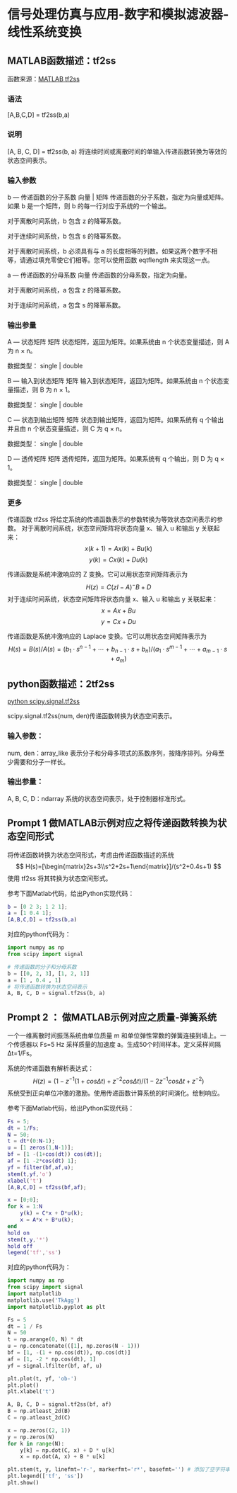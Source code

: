 # 信号处理仿真与应用-数字和模拟滤波器-线性系统变换

## MATLAB函数描述：tf2ss 

函数来源：[MATLAB tf2ss](https://ww2.mathworks.cn/help/signal/ref/tf2ss.html)

### 语法

[A,B,C,D\] = tf2ss(b,a)

### 说明

 [A, B, C, D] = tf2ss(b, a) 将连续时间或离散时间的单输入传递函数转换为等效的状态空间表示。

### 输入参数

b — 传递函数的分子系数
向量 | 矩阵
传递函数的分子系数，指定为向量或矩阵。如果 b 是一个矩阵，则 b 的每一行对应于系统的一个输出。

对于离散时间系统，b 包含 z 的降幂系数。

对于连续时间系统，b 包含 s 的降幂系数。

对于离散时间系统，b 必须具有与 a 的长度相等的列数。如果这两个数字不相等，请通过填充零使它们相等。您可以使用函数 eqtflength 来实现这一点。

a — 传递函数的分母系数
向量
传递函数的分母系数，指定为向量。

对于离散时间系统，a 包含 z 的降幂系数。

对于连续时间系统，a 包含 s 的降幂系数。

### 输出参量

A — 状态矩阵
矩阵
状态矩阵，返回为矩阵。如果系统由 n 个状态变量描述，则 A 为 n × n。

数据类型： single | double

B — 输入到状态矩阵
矩阵
输入到状态矩阵，返回为矩阵。如果系统由 n 个状态变量描述，则 B 为 n × 1。

数据类型： single | double

C — 状态到输出矩阵
矩阵
状态到输出矩阵，返回为矩阵。如果系统有 q 个输出并且由 n 个状态变量描述，则 C 为 q × n。

数据类型： single | double

D — 透传矩阵
矩阵
透传矩阵，返回为矩阵。如果系统有 q 个输出，则 D 为 q × 1。

数据类型： single | double

### 更多

传递函数
tf2ss 将给定系统的传递函数表示的参数转换为等效状态空间表示的参数。
对于离散时间系统，状态空间矩阵将状态向量 x、输入 u 和输出 y 关联起来：
$$
x(k+1)=Ax(k)+Bu(k)
$$
$$
y(k)=Cx(k)+Du(k)
$$

传递函数是系统冲激响应的 Z 变换。它可以用状态空间矩阵表示为
$$
H(z)=C(zI-A)^- B+D
$$
对于连续时间系统，状态空间矩阵将状态向量 x、输入 u 和输出 y 关联起来：
$$
x=Ax+Bu
$$
$$
y=Cx+Du
$$

传递函数是系统冲激响应的 Laplace 变换。它可以用状态空间矩阵表示为
$$
H(s)=B(s)/A(s)=(b_1⋅s^{n-1}+⋯+b_{n-1}⋅s+b_n)/(a_1⋅s^{m-1}+⋯+a_{m-1}⋅s+a_m )
$$



## python函数描述：2tf2ss

[python scipy.signal.tf2ss ](https://docs.scipy.org/doc/scipy/reference/generated/scipy.signal.tf2ss.html)

scipy.signal.tf2ss(num, den)传递函数转换为状态空间表示。

### 输入参数：

num, den：array_like
表示分子和分母多项式的系数序列，按降序排列。分母至少需要和分子一样长。

### 输出参量：

A, B, C, D：ndarray
系统的状态空间表示，处于控制器标准形式。

## Prompt 1 做MATLAB示例对应之将传递函数转换为状态空间形式

将传递函数转换为状态空间形式，考虑由传递函数描述的系统
$$
H(s)=[\begin{matrix}2s+3\\s^2+2s+1\end{matrix}]/(s^2+0.4s+1)
$$
使用 tf2ss 将其转换为状态空间形式。

参考下面Matlab代码，给出Python实现代码：

```matlab
b = [0 2 3; 1 2 1];
a = [1 0.4 1];
[A,B,C,D] = tf2ss(b,a)
```

对应的python代码为：

```python
import numpy as np
from scipy import signal

# 传递函数的分子和分母系数
b = [[0, 2, 3], [1, 2, 1]]
a = [1 , 0.4 , 1]
# 将传递函数转换为状态空间表示
A, B, C, D = signal.tf2ss(b, a)
```

## Prompt 2 ： 做MATLAB示例对应之质量-弹簧系统

一个一维离散时间振荡系统由单位质量 m 和单位弹性常数的弹簧连接到墙上。一个传感器以 Fs=5 Hz 采样质量的加速度 a。生成50个时间样本。定义采样间隔 Δt=1/Fs。

系统的传递函数有解析表达式：
$$
H(z)=(1-z^{-1}(1+cosΔt)+z^{-2}cosΔt)/(1-2z^{-1}cosΔt+z^{-2})
$$
系统受到正向单位冲激的激励。使用传递函数计算系统的时间演化。绘制响应。

参考下面Matlab代码，给出Python实现代码：

```matlab
Fs = 5;
dt = 1/Fs;
N = 50;
t = dt*(0:N-1);
u = [1 zeros(1,N-1)];
bf = [1 -(1+cos(dt)) cos(dt)];
af = [1 -2*cos(dt) 1];
yf = filter(bf,af,u);
stem(t,yf,'o')
xlabel('t')
[A,B,C,D] = tf2ss(bf,af);

x = [0;0];
for k = 1:N
    y(k) = C*x + D*u(k);
    x = A*x + B*u(k);
end
hold on
stem(t,y,'*')
hold off
legend('tf','ss')
```

对应的python代码为：

```python
import numpy as np
from scipy import signal
import matplotlib
matplotlib.use('TkAgg')
import matplotlib.pyplot as plt

Fs = 5
dt = 1 / Fs
N = 50
t = np.arange(0, N) * dt
u = np.concatenate(([1], np.zeros(N - 1)))
bf = [1, -(1 + np.cos(dt)), np.cos(dt)]
af = [1, -2 * np.cos(dt), 1]
yf = signal.lfilter(bf, af, u)

plt.plot(t, yf, 'ob-')
plt.plot()
plt.xlabel('t')

A, B, C, D = signal.tf2ss(bf, af)
B = np.atleast_2d(B)
C = np.atleast_2d(C)

x = np.zeros((2, 1))
y = np.zeros(N)
for k in range(N):
    y[k] = np.dot(C, x) + D * u[k]
    x = np.dot(A, x) + B * u[k]

plt.stem(t, y, linefmt='r-', markerfmt='r*', basefmt='') # 添加了空字符串作为基线格式
plt.legend(['tf', 'ss'])
plt.show()
```
